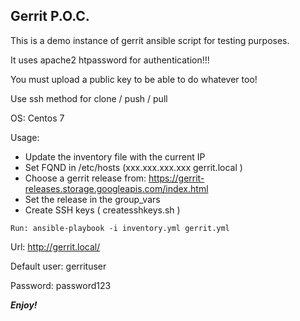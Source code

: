Gerrit P.O.C.
-----
This is a demo instance of gerrit ansible script for testing purposes.

It uses apache2 htpassword for authentication!!!

You must upload a public key to be able to do whatever too!

Use ssh method for clone / push / pull

OS: Centos 7

Usage: 
- Update the inventory file with the current IP
- Set FQND in /etc/hosts (xxx.xxx.xxx.xxx   gerrit.local )
- Choose a gerrit release from: https://gerrit-releases.storage.googleapis.com/index.html
- Set the release in the group_vars
- Create SSH keys ( createsshkeys.sh )


```
Run: ansible-playbook -i inventory.yml gerrit.yml
```

Url: http://gerrit.local/

Default user: gerrituser

Password: password123

___Enjoy!___

